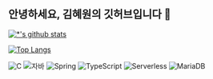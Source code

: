 ## 안녕하세요, 김혜원의 깃허브입니다 👋
[![*'s github stats](https://github-readme-stats.vercel.app/api?username=KHaeWon)](https://github.com/KHaeWon)

[![Top Langs](https://github-readme-stats.vercel.app/api/top-langs/?username=KHaeWon)](https://github.com/KHaeWon/github-readme-stats)

![C](https://img.shields.io/badge/-C-123456?style=flat-square&logo=C&logoColor=black)
![자바](https://img.shields.io/badge/-자바-007396?style=flat&logo=Java&logoColor=ffffff)
![Spring](https://img.shields.io/badge/-Spring-6DB33F?style=for-the-badge&logo=Spring&logoColor=white)
![TypeScript](https://img.shields.io/badge/-TypeScript-3178C6?style=flat-square&logo=TypeScript&logoColor=white)
![Serverless](https://img.shields.io/badge/-Serverless-FD5750?style=flat-square&logo=Serverless&logoColor=magenta)
![MariaDB](https://img.shields.io/badge/-MariaDB-1F305F?style=flat-square&logo=mariadb&logoColor=white)




